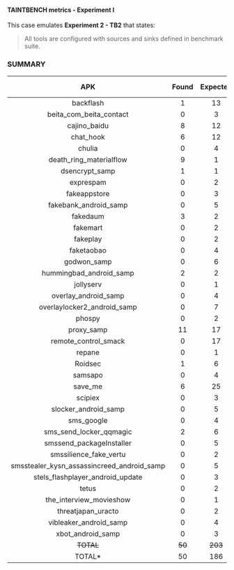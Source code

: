 #### TAINTBENCH metrics - Experiment I

This case emulates **Experiment 2 - TB2** that states:
>All tools are configured with sources and sinks defined in benchmark suite.

### SUMMARY

|         APK                                | Found  | Expected | Status |   TP   |  FP   | FN | Precision |  Recall  | F-score  |
|:------------------------------------------:|:------:|:--------:|:------:|:------:|:-----:|:--:|:---------:|:--------:|:--------:| 
|                 backflash                  |   1    |    13    | FAILED |   1    |   0   | 0  |     1     |   0.08   |   0.14   |
|          beita_com_beita_contact           |   0    |    3     | FAILED |   0    |   0   | 0  |     0     |    0     |    0     |
|                cajino_baidu                |   8    |    12    | FAILED |   8    |   0   | 0  |     1     |   0.67   |   0.80   |
|                 chat_hook                  |   6    |    12    | FAILED |   6    |   0   | 0  |     1     |   0.50   |   0.67   |
|                   chulia                   |   0    |    4     | FAILED |   0    |   0   | 0  |     0     |    0     |    0     |
|          death_ring_materialflow           |   9    |    1     | FAILED |   1    |   8   | 0  |   0.11    |   1.00   |   0.20   |
|               dsencrypt_samp               |   1    |    1     | PASSED |   1    |   0   | 0  |     1     |    1     |    1     |
|                 exprespam                  |   0    |    2     | FAILED |   0    |   0   | 0  |     0     |    0     |    0     |
|                fakeappstore                |   0    |    3     | FAILED |   0    |   0   | 0  |     0     |    0     |    0     |
|           fakebank_android_samp            |   0    |    5     | FAILED |   0    |   0   | 0  |     0     |    0     |    0     |
|                  fakedaum                  |   3    |    2     | FAILED |   2    |   1   | 0  |   0.67    |   1.00   |   0.80   |
|                  fakemart                  |   0    |    2     | FAILED |   0    |   0   | 0  |     0     |    0     |    0     |
|                  fakeplay                  |   0    |    2     | FAILED |   0    |   0   | 0  |     0     |    0     |    0     |
|                 faketaobao                 |   0    |    4     | FAILED |   0    |   0   | 0  |     0     |    0     |    0     |
|                godwon_samp                 |   0    |    6     | FAILED |   0    |   0   | 0  |     0     |    0     |    0     |
|          hummingbad_android_samp           |   2    |    2     | PASSED |   2    |   0   | 0  |     1     |    1     |    1     |
|                 jollyserv                  |   0    |    1     | FAILED |   0    |   0   | 0  |     0     |    0     |    0     |
|            overlay_android_samp            |   0    |    4     | FAILED |   0    |   0   | 0  |     0     |    0     |    0     |
|        overlaylocker2_android_samp         |   0    |    7     | FAILED |   0    |   0   | 0  |     0     |    0     |    0     |
|                   phospy                   |   0    |    2     | FAILED |   0    |   0   | 0  |     0     |    0     |    0     |
|                 proxy_samp                 |   11   |    17    | FAILED |   11   |   0   | 0  |   1.00    |   0.65   |   0.79   |
|            remote_control_smack            |   0    |    17    | FAILED |   0    |   0   | 0  |     0     |    0     |    0     |
|                   repane                   |   0    |    1     | FAILED |   0    |   0   | 0  |     0     |    0     |    0     |
|                  Roidsec                   |   1    |    6     | FAILED |   1    |   0   | 0  |   1.00    |   0.17   |   0.29   |
|                  samsapo                   |   0    |    4     | FAILED |   0    |   0   | 0  |     0     |    0     |    0     |
|                  save_me                   |   6    |    25    | FAILED |   6    |   0   | 0  |   1.00    |   0.24   |   0.39   |
|                  scipiex                   |   0    |    3     | FAILED |   0    |   0   | 0  |     0     |    0     |    0     |
|            slocker_android_samp            |   0    |    5     | FAILED |   0    |   0   | 0  |     0     |    0     |    0     |
|                 sms_google                 |   0    |    4     | FAILED |   0    |   0   | 0  |     0     |    0     |    0     |
|          sms_send_locker_qqmagic           |   2    |    6     | FAILED |   2    |   0   | 0  |   1.00    |   0.33   |   0.50   |
|          smssend_packageInstaller          |   0    |    5     | FAILED |   0    |   0   | 0  |     0     |    0     |    0     |
|           smssilience_fake_vertu           |   0    |    2     | FAILED |   0    |   0   | 0  |     0     |    0     |    0     |
| smsstealer_kysn_assassincreed_android_samp |   0    |    5     | FAILED |   0    |   0   | 0  |     0     |    0     |    0     |
|      stels_flashplayer_android_update      |   0    |    3     | FAILED |   0    |   0   | 0  |     0     |    0     |    0     |
|                   tetus                    |   0    |    2     | FAILED |   0    |   0   | 0  |     0     |    0     |    0     |
|          the_interview_movieshow           |   0    |    1     | FAILED |   0    |   0   | 0  |     0     |    0     |    0     |
|             threatjapan_uracto             |   0    |    2     | FAILED |   0    |   0   | 0  |     0     |    0     |    0     |
|           vibleaker_android_samp           |   0    |    4     | FAILED |   0    |   0   | 0  |     0     |    0     |    0     |
|             xbot_android_samp              |   0    |    3     | FAILED |   0    |   0   | 0  |     0     |    0     |    0     |
|                 ~~TOTAL~~                  | ~~50~~ | ~~203~~  |   -    | ~~41~~ | ~~9~~ | 0  | ~~0.82~~  | ~~0.20~~ | ~~0.32~~ |
|                   TOTAL*                   |   50   |   186    |   -    |   41   |   9   | 0  |   0.82    |   0.22   |   0.35   |
